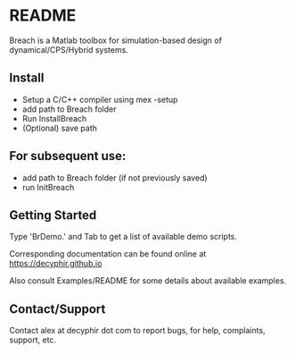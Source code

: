 # README #

Breach is a Matlab toolbox for simulation-based design of dynamical/CPS/Hybrid systems.

## Install
- Setup a C/C++ compiler using mex -setup
- add path to Breach folder 
- Run InstallBreach
- (Optional) save path 

## For subsequent use:
- add path to Breach folder (if not previously saved)
- run InitBreach 

## Getting Started

Type 'BrDemo.' and Tab to get a list of available demo scripts.

Corresponding documentation can be found online at https://decyphir.github.io

Also consult Examples/README for some details about available examples.

## Contact/Support

Contact alex at decyphir dot com to report bugs, for help, complaints, support, etc.
